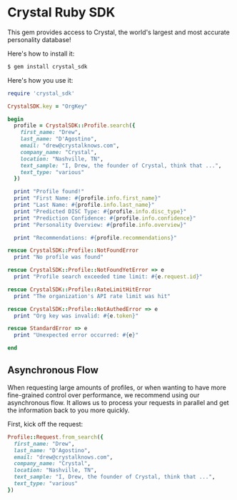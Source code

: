 # Crystal Ruby SDK

This gem provides access to Crystal, the world's largest and most accurate personality database!

Here's how to install it:
```bash
$ gem install crystal_sdk
```

Here's how you use it:

```ruby
require 'crystal_sdk'

CrystalSDK.key = "OrgKey"

begin
  profile = CrystalSDK::Profile.search({
    first_name: "Drew",
    last_name: "D'Agostino",
    email: "drew@crystalknows.com",
    company_name: "Crystal",
    location: "Nashville, TN",
    text_sample: "I, Drew, the founder of Crystal, think that ...",
    text_type: "various"
  })

  print "Profile found!"
  print "First Name: #{profile.info.first_name}"
  print "Last Name: #{profile.info.last_name}"
  print "Predicted DISC Type: #{profile.info.disc_type}"
  print "Prediction Confidence: #{profile.info.confidence}"
  print "Personality Overview: #{profile.info.overview}"

  print "Recommendations: #{profile.recommendations}"

rescue CrystalSDK::Profile::NotFoundError
  print "No profile was found"

rescue CrystalSDK::Profile::NotFoundYetError => e
  print "Profile search exceeded time limit: #{e.request.id}"

rescue CrystalSDK::Profile::RateLimitHitError
  print "The organization's API rate limit was hit"

rescue CrystalSDK::Profile::NotAuthedError => e
  print "Org key was invalid: #{e.token}"

rescue StandardError => e
  print "Unexpected error occurred: #{e}"

end
```

## Asynchronous Flow

When requesting large amounts of profiles, or when wanting to have more fine-grained control over performance, we recommend using our asynchronous flow. It allows us to process your requests in parallel and get the information back to you more quickly.

First, kick off the request:

```ruby
Profile::Request.from_search({
  first_name: "Drew",
  last_name: "D'Agostino",
  email: "drew@crystalknows.com",
  company_name: "Crystal",
  location: "Nashville, TN",
  text_sample: "I, Drew, the founder of Crystal, think that ...",
  text_type: "various"
})
```
